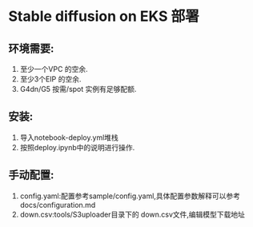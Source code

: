 # Stable diffusion on EKS 部署

## 环境需要:

1. 至少一个VPC 的空余.
2. 至少3个EIP 的空余.
3. G4dn/G5 按需/spot 实例有足够配额.


## 安装:

1. 导入notebook-deploy.yml堆栈
2. 按照deploy.ipynb中的说明进行操作.

## 手动配置:
1. config.yaml:配置参考sample/config.yaml,具体配置参数解释可以参考docs/configuration.md
2. down.csv:tools/S3uploader目录下的 down.csv文件,编辑模型下载地址





